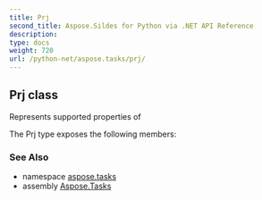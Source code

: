 ```yaml
---
title: Prj
second_title: Aspose.Sildes for Python via .NET API Reference
description: 
type: docs
weight: 720
url: /python-net/aspose.tasks/prj/
---
```


## Prj class

Represents supported properties of

The Prj type exposes the following members:

### See Also

* namespace [aspose.tasks](../../aspose.tasks/)
* assembly [Aspose.Tasks](/tasks/python-net/)

